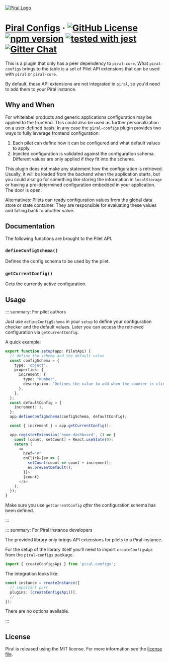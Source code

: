 [![Piral Logo](https://github.com/smapiot/piral/raw/master/docs/assets/logo.png)](https://piral.io)

# [Piral Configs](https://piral.io) &middot; [![GitHub License](https://img.shields.io/badge/license-MIT-blue.svg)](https://github.com/smapiot/piral/blob/master/LICENSE) [![npm version](https://img.shields.io/npm/v/piral-configs.svg?style=flat)](https://www.npmjs.com/package/piral-configs) [![tested with jest](https://img.shields.io/badge/tested_with-jest-99424f.svg)](https://jestjs.io) [![Gitter Chat](https://badges.gitter.im/gitterHQ/gitter.png)](https://gitter.im/piral-io/community)

This is a plugin that only has a peer dependency to `piral-core`. What `piral-configs` brings to the table is a set of Pilet API extensions that can be used with `piral` or `piral-core`.

By default, these API extensions are not integrated in `piral`, so you'd need to add them to your Piral instance.

## Why and When

For whitelabel products and generic applications configuration may be applied to the frontend. This could also be used as further personalization on a user-defined basis. In any case the `piral-configs` plugin provides two ways to fully leverage frontend configuration:

1. Each pilet can define how it can be configured and what default values to apply.
2. Injected configuration is validated against the configuration schema. Different values are only applied if they fit into the schema.

This plugin does not make any statement how the configuration is retrieved. Usually, it will be loaded from the backend when the application starts, but you could also go for something like storing the information in `localStorage` or having a pre-determined configuration embedded in your application. The door is open.

Alternatives: Pilets can ready configuration values from the global data store or state container. They are responsible for evaluating these values and falling back to another value.

## Documentation

The following functions are brought to the Pilet API.

### `defineConfigSchema()`

Defines the config schema to be used by the pilet.

### `getCurrentConfig()`

Gets the currently active configuration.

## Usage

::: summary: For pilet authors

Just use `defineConfigSchema` in your `setup` to define your configuration checker and the default values. Later you can access the retrieved configuration via `getCurrentConfig`.

A quick example:

```ts
export function setup(app: PiletApi) {
  // define the schema and the default value
  const configSchema = {
    type: 'object',
    properties: {
      increment: {
        type: "number",
        description: "Defines the value to add when the counter is clicked.",
      },
    },
  };
  const defaultConfig = {
    increment: 1,
  };
  app.defineConfigSchema(configSchema, defaultConfig);

  const { increment } = app.getCurrentConfig();

  app.registerExtension('home-dashboard', () => {
    const [count, setCount] = React.useState(0);
    return (
      <a
        href="#"
        onClick={ev => {
          setCount(count => count + increment);
          ev.preventDefault();
        }}>
        {count}
      </a>
    );
  });
}
```

Make sure you use `getCurrentConfig` *after* the configuration schema has been defined.

:::

::: summary: For Piral instance developers

The provided library only brings API extensions for pilets to a Piral instance.

For the setup of the library itself you'll need to import `createConfigsApi` from the `piral-configs` package.

```ts
import { createConfigsApi } from 'piral-configs';
```

The integration looks like:

```ts
const instance = createInstance({
  // important part
  plugins: [createConfigsApi()],
  // ...
});
```

There are no options available.

:::

## License

Piral is released using the MIT license. For more information see the [license file](./LICENSE).

